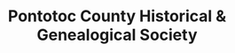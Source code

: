 ---
layout: repo
title: "Pontotoc County Historical & Genealogical Society"
id: 24146
permalink: repos/24146/
---
